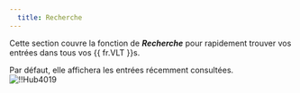 ```yaml
---
  title: Recherche
---
```

Cette section couvre la fonction de ***Recherche*** pour rapidement trouver vos entrées dans tous vos {{ fr.VLT }}s.  

Par défaut, elle affichera les entrées récemment consultées.  
![!!Hub4019](https://webdevolutions.azureedge.net/docs/fr/hub/Hub4019.png)
